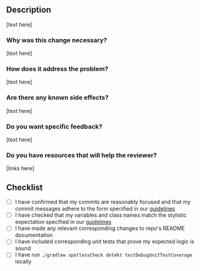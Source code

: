 ## Description

[text here]

### Why was this change necessary?

[text here]

### How does it address the problem?

[text here]

### Are there any known side effects?

[text here]

### Do you want specific feedback?

[text here]

### Do you have resources that will help the reviewer?

[links here]

## Checklist
- [ ] I have confirmed that my commits are reasonably focused and that my commit messages adhere to the form specified in our [guidelines](https://www.notion.so/fueled/Commits-a63f18664f3945daa4cb4d37835c225b)
- [ ] I have checked that my variables and class names match the stylistic expectation specified in our [guidelines](https://www.notion.so/fueled/Android-ceb8fd55e12e4dcaa3a527d0f445728f)
- [ ] I have made any relevant corresponding changes to repo's README documentation
- [ ] I have included corresponding unit tests that prove my expected logic is sound
- [ ] I have run `./gradlew spotlessCheck detekt testDebugUnitTestCoverage` locally
